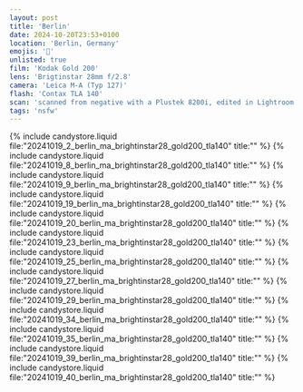 ```yaml
---
layout: post
title: 'Berlin'
date: 2024-10-20T23:53+0100
location: 'Berlin, Germany'
emojis: '🔞'
unlisted: true
film: 'Kodak Gold 200'
lens: 'Brigtinstar 28mm f/2.8'
camera: 'Leica M-A (Typ 127)'
flash: 'Contax TLA 140'
scan: 'scanned from negative with a Plustek 8200i, edited in Lightroom'
tags: 'nsfw'
---
```


{% include candystore.liquid file:"20241019_2_berlin_ma_brightinstar28_gold200_tla140" title:"" %}
{% include candystore.liquid file:"20241019_8_berlin_ma_brightinstar28_gold200_tla140" title:"" %}
{% include candystore.liquid file:"20241019_9_berlin_ma_brightinstar28_gold200_tla140" title:"" %}
{% include candystore.liquid file:"20241019_19_berlin_ma_brightinstar28_gold200_tla140" title:"" %}
{% include candystore.liquid file:"20241019_20_berlin_ma_brightinstar28_gold200_tla140" title:"" %}
{% include candystore.liquid file:"20241019_23_berlin_ma_brightinstar28_gold200_tla140" title:"" %}
{% include candystore.liquid file:"20241019_25_berlin_ma_brightinstar28_gold200_tla140" title:"" %}
{% include candystore.liquid file:"20241019_27_berlin_ma_brightinstar28_gold200_tla140" title:"" %}
{% include candystore.liquid file:"20241019_29_berlin_ma_brightinstar28_gold200_tla140" title:"" %}
{% include candystore.liquid file:"20241019_34_berlin_ma_brightinstar28_gold200_tla140" title:"" %}
{% include candystore.liquid file:"20241019_35_berlin_ma_brightinstar28_gold200_tla140" title:"" %}
{% include candystore.liquid file:"20241019_39_berlin_ma_brightinstar28_gold200_tla140" title:"" %}
{% include candystore.liquid file:"20241019_40_berlin_ma_brightinstar28_gold200_tla140" title:"" %}
